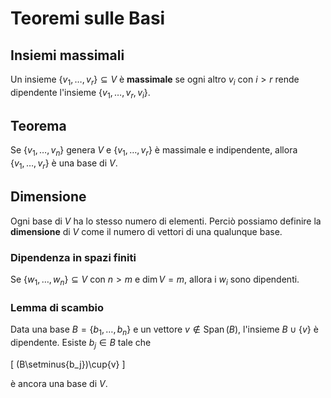 # Teoremi sulle Basi

## Insiemi massimali

Un insieme $\{v_1,\dots,v_r\}\subseteq V$ è **massimale** se ogni altro
$v_i$ con $i>r$ rende dipendente l'insieme $\{v_1,\dots,v_r,v_i\}$.

## Teorema

Se $\{v_1,\dots,v_n\}$ genera $V$ e $\{v_1,\dots,v_r\}$ è massimale e indipendente,
allora $\{v_1,\dots,v_r\}$ è una base di $V$.

## Dimensione

Ogni base di $V$ ha lo stesso numero di elementi. Perciò possiamo
definire la **dimensione** di $V$ come il numero di vettori di una qualunque base.

### Dipendenza in spazi finiti

Se $\{w_1,\dots,w_n\}\subseteq V$ con $n>m$ e $\dim V = m$, allora i
$w_i$ sono dipendenti.

### Lemma di scambio

Data una base $B=\{b_1,\dots,b_n\}$ e un vettore $v\notin \operatorname{Span}(B)$,
l'insieme $B\cup\{v\}$ è dipendente. Esiste $b_j\in B$ tale che

\[
(B\setminus\{b_j\})\cup\{v\}
\]

è ancora una base di $V$.
